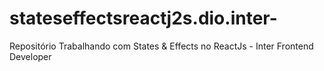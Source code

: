 # stateseffectsreactj2s.dio.inter-
Repositório Trabalhando com States &amp; Effects no ReactJs - Inter Frontend Developer
